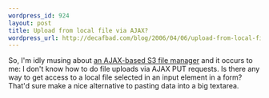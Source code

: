 ```yaml
--- 
wordpress_id: 924
layout: post
title: Upload from local file via AJAX?
wordpress_url: http://decafbad.com/blog/2006/04/06/upload-from-local-file-via-ajax
---
```

 <p>So, I'm idly musing about <a href="http://developer.amazonwebservices.com/connect/thread.jspa?messageID=36690&tstart=0#36690">an AJAX-based S3 file manager</a> and it occurs to me:  I don't know how to do file uploads via AJAX PUT requests.  Is there any way to get access to a local file selected in an input element in a form?  That'd sure make a nice alternative to pasting data into a big textarea.</p>
